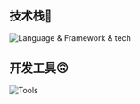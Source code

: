 ## 技术栈🧐

![Language & Framework & tech](https://skillicons.dev/icons?i=java,gojavascript,typescript,vue,nodejs,redis,docker,vite)

## 开发工具🙃

![Tools](https://skillicons.dev/icons?i=vscode,idea,androidstudio)

